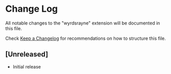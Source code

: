 # Change Log

All notable changes to the "wyrdsrayne" extension will be documented in this file.

Check [Keep a Changelog](http://keepachangelog.com/) for recommendations on how to structure this file.

## [Unreleased]

- Initial release

